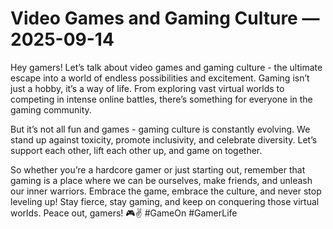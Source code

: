 # Video Games and Gaming Culture — 2025-09-14

Hey gamers! Let’s talk about video games and gaming culture - the ultimate escape into a world of endless possibilities and excitement. Gaming isn’t just a hobby, it’s a way of life. From exploring vast virtual worlds to competing in intense online battles, there’s something for everyone in the gaming community.

But it’s not all fun and games - gaming culture is constantly evolving. We stand up against toxicity, promote inclusivity, and celebrate diversity. Let’s support each other, lift each other up, and game on together.

So whether you’re a hardcore gamer or just starting out, remember that gaming is a place where we can be ourselves, make friends, and unleash our inner warriors. Embrace the game, embrace the culture, and never stop leveling up! Stay fierce, stay gaming, and keep on conquering those virtual worlds. Peace out, gamers! 🎮✌️ #GameOn #GamerLife